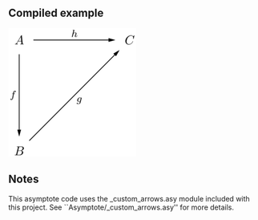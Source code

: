 Compiled example
----------------
![Example](Commutative_Diagram_001.png)

Notes
-----
This asymptote code uses the _custom_arrows.asy module included with this project.
See ``Asymptote/_custom_arrows.asy'' for more details.

